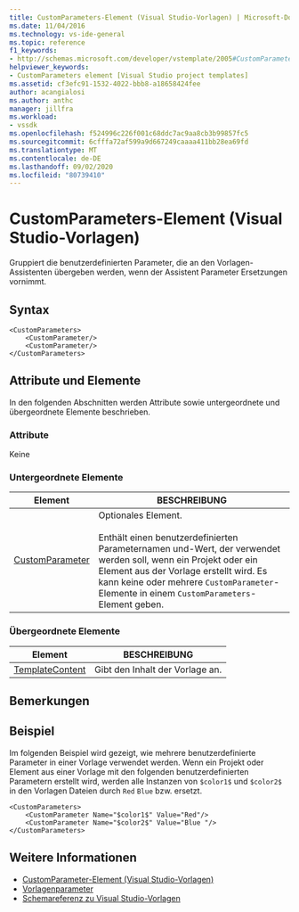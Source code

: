 ```yaml
---
title: CustomParameters-Element (Visual Studio-Vorlagen) | Microsoft-Dokumentation
ms.date: 11/04/2016
ms.technology: vs-ide-general
ms.topic: reference
f1_keywords:
- http://schemas.microsoft.com/developer/vstemplate/2005#CustomParameters
helpviewer_keywords:
- CustomParameters element [Visual Studio project templates]
ms.assetid: cf3efc91-1532-4022-bbb8-a18658424fee
author: acangialosi
ms.author: anthc
manager: jillfra
ms.workload:
- vssdk
ms.openlocfilehash: f524996c226f001c68ddc7ac9aa8cb3b99857fc5
ms.sourcegitcommit: 6cfffa72af599a9d667249caaaa411bb28ea69fd
ms.translationtype: MT
ms.contentlocale: de-DE
ms.lasthandoff: 09/02/2020
ms.locfileid: "80739410"
---
```

# <a name="customparameters-element-visual-studio-templates"></a>CustomParameters-Element (Visual Studio-Vorlagen)
Gruppiert die benutzerdefinierten Parameter, die an den Vorlagen-Assistenten übergeben werden, wenn der Assistent Parameter Ersetzungen vornimmt.

## <a name="syntax"></a>Syntax

```
<CustomParameters>
    <CustomParameter/>
    <CustomParameter/>
</CustomParameters>
```

## <a name="attributes-and-elements"></a>Attribute und Elemente
 In den folgenden Abschnitten werden Attribute sowie untergeordnete und übergeordnete Elemente beschrieben.

### <a name="attributes"></a>Attribute
 Keine

### <a name="child-elements"></a>Untergeordnete Elemente

|Element|BESCHREIBUNG|
|-------------|-----------------|
|[CustomParameter](../extensibility/customparameter-element-visual-studio-templates.md)|Optionales Element.<br /><br /> Enthält einen benutzerdefinierten Parameternamen und-Wert, der verwendet werden soll, wenn ein Projekt oder ein Element aus der Vorlage erstellt wird. Es kann keine oder mehrere `CustomParameter`-Elemente in einem `CustomParameters`-Element geben.|

### <a name="parent-elements"></a>Übergeordnete Elemente

|Element|BESCHREIBUNG|
|-------------|-----------------|
|[TemplateContent](../extensibility/templatecontent-element-visual-studio-templates.md)|Gibt den Inhalt der Vorlage an.|

## <a name="remarks"></a>Bemerkungen

## <a name="example"></a>Beispiel
 Im folgenden Beispiel wird gezeigt, wie mehrere benutzerdefinierte Parameter in einer Vorlage verwendet werden. Wenn ein Projekt oder Element aus einer Vorlage mit den folgenden benutzerdefinierten Parametern erstellt wird, werden alle Instanzen von `$color1$` und `$color2$` in den Vorlagen Dateien durch `Red` `Blue` bzw. ersetzt.

```
<CustomParameters>
    <CustomParameter Name="$color1$" Value="Red"/>
    <CustomParameter Name="$color2$" Value="Blue "/>
</CustomParameters>
```

## <a name="see-also"></a>Weitere Informationen
- [CustomParameter-Element (Visual Studio-Vorlagen)](../extensibility/customparameter-element-visual-studio-templates.md)
- [Vorlagenparameter](../ide/template-parameters.md)
- [Schemareferenz zu Visual Studio-Vorlagen](../extensibility/visual-studio-template-schema-reference.md)
